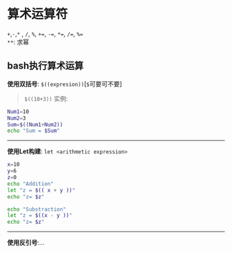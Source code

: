 # 算术运算符
`+`,`-`,`*` , `/`, `%`, `+=`, `-=`, `*=`, `/=`, `%=`  
`**`: 求幂

## bash执行算术运算
**使用双括号**: `$((expresion))`[`$`可要可不要]  
> `$((10+3))`
实例:  
```bash
Num1=10  
Num2=3  
Sum=$((Num1+Num2))  
echo "Sum = $Sum"
```

---
**使用Let构建**: `let <arithmetic expression>`  
```bash
x=10  
y=6  
z=0  
echo "Addition"  
let "z = $(( x + y ))"  
echo "z= $z"  

echo "Substraction"  
let "z = $((x - y ))"  
echo "z= $z" 
```

---
**使用反引号**:...  


